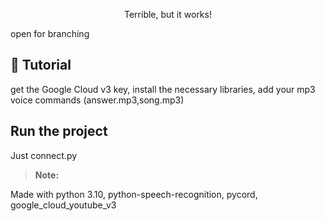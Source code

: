 <p align="center">Terrible, but it works!</p>
open for branching

## 📝 Tutorial

get the Google Cloud v3 key, install the necessary libraries, add your mp3 voice commands (answer.mp3,song.mp3)

## Run the project

Just connect.py


> **Note:** 

Made with python 3.10, python-speech-recognition, pycord, google_cloud_youtube_v3
